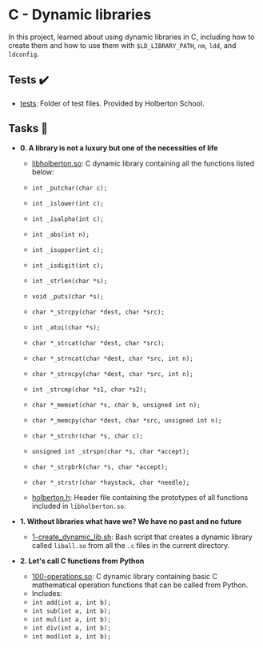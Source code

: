 # C - Dynamic libraries

In this project, learned about using dynamic libraries in C, including how to create
them and how to use them with `$LD_LIBRARY_PATH`, `nm`, `ldd`, and `ldconfig`.

## Tests :heavy_check_mark:

* [tests](./tests): Folder of test files. Provided by Holberton School.

## Tasks :page_with_curl:

* **0. A library is not a luxury but one of the necessities of life**
  * [libholberton.so](./libholberton.so): C dynamic library containing all the functions
  listed below:
  * `int _putchar(char c);`
  * `int _islower(int c);`
  * `int _isalpha(int c);`
  * `int _abs(int n);`
  * `int _isupper(int c);`
  * `int _isdigit(int c);`
  * `int _strlen(char *s);`
  * `void _puts(char *s);`
  * `char *_strcpy(char *dest, char *src);`
  * `int _atoi(char *s);`
  * `char *_strcat(char *dest, char *src);`
  * `char *_strncat(char *dest, char *src, int n);`
  * `char *_strncpy(char *dest, char *src, int n);`
  * `int _strcmp(char *s1, char *s2);`
  * `char *_memset(char *s, char b, unsigned int n);`
  * `char *_memcpy(char *dest, char *src, unsigned int n);`
  * `char *_strchr(char *s, char c);`
  * `unsigned int _strspn(char *s, char *accept);`
  * `char *_strpbrk(char *s, char *accept);`
  * `char *_strstr(char *haystack, char *needle);`

  * [holberton.h](./holberton.h): Header file containing the prototypes of all functions
  included in `libholberton.so`.

* **1. Without libraries what have we? We have no past and no future**
  * [1-create_dynamic_lib.sh](./1-create_dynamic_lib.sh): Bash script that creates a
  dynamic library called `liball.so` from all the `.c` files in the current directory.

* **2. Let's call C functions from Python**
  * [100-operations.so](./100-operations.so): C dynamic library containing basic C
  mathematical operation functions that can be called from Python.
  * Includes:
  * `int add(int a, int b);`
  * `int sub(int a, int b);`
  * `int mul(int a, int b);`
  * `int div(int a, int b);`
  * `int mod(int a, int b);`